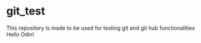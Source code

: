 # git_test
This repository is made to be used for testing git and git hub functionalities 
Hello Odin!